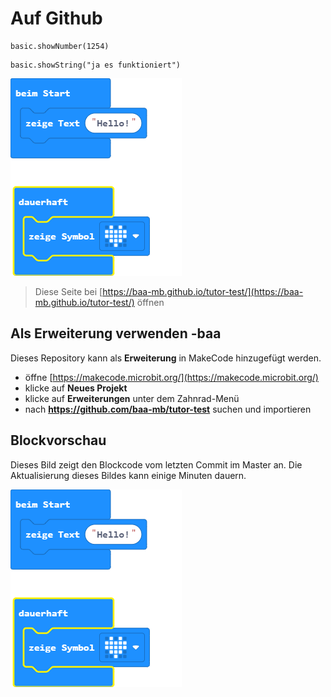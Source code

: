 # Auf Github

```blocks
basic.showNumber(1254)
```

```blocks
basic.showString("ja es funktioniert")
```


![Eine gerenderte Ansicht der Blöcke](https://github.com/baa-mb/tutor-test/raw/master/.github/makecode/blocks.png)

> Diese Seite bei [https://baa-mb.github.io/tutor-test/](https://baa-mb.github.io/tutor-test/) öffnen

## Als Erweiterung verwenden -baa

Dieses Repository kann als **Erweiterung** in MakeCode hinzugefügt werden.

* öffne [https://makecode.microbit.org/](https://makecode.microbit.org/)
* klicke auf **Neues Projekt**
* klicke auf **Erweiterungen** unter dem Zahnrad-Menü
* nach **https://github.com/baa-mb/tutor-test** suchen und importieren


## Blockvorschau

Dieses Bild zeigt den Blockcode vom letzten Commit im Master an.
Die Aktualisierung dieses Bildes kann einige Minuten dauern.

![Eine gerenderte Ansicht der Blöcke](https://github.com/baa-mb/tutor-test/raw/master/.github/makecode/blocks.png)
<script>
makeCodeRender(“{{ site.makecode.home_url }}”, “{{ site.github.owner_name }}/{{ site.github.repository_name }}”);
</script>
<!--stackedit_data:
eyJoaXN0b3J5IjpbLTIwODYyNzQxOTAsMTU4NDY3MjQ5NCwtMT
c5OTUwMTg4MCw5MDc5MDYxNTRdfQ==
-->
